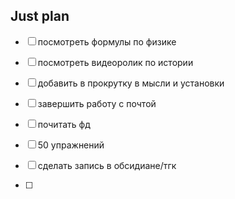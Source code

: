 ## Just plan
- [ ] посмотреть формулы по физике 
- [ ] посмотреть видеоролик по истории 

- [ ] добавить в прокрутку в мысли и установки 
- [ ] завершить работу с почтой
- [ ] почитать фд
- [ ] 50 упражнений 
- [ ] сделать запись в обсидиане/тгк
- [ ]
